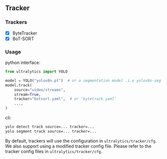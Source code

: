 ## Tracker

### Trackers

- [x] ByteTracker
- [x] BoT-SORT

### Usage

python interface:

```python
from ultralytics import YOLO

model = YOLO("yolov8n.pt")  # or a segmentation model .i.e yolov8n-seg.pt
model.track(
    source="video/streams",
    stream=True,
    tracker="botsort.yaml",  # or 'bytetrack.yaml'
    ...,
)
```

cli:

```bash
yolo detect track source=... tracker=...
yolo segment track source=... tracker=...
```

By default, trackers will use the configuration in `ultralytics/tracker/cfg`.
We also support using a modified tracker config file. Please refer to the tracker config files
in `ultralytics/tracker/cfg`.
